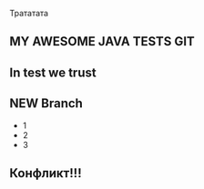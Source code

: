 Трататата
## MY AWESOME JAVA TESTS GIT

## In test we trust

## NEW Branch
- 1
- 2
- 3

## Конфликт!!!


